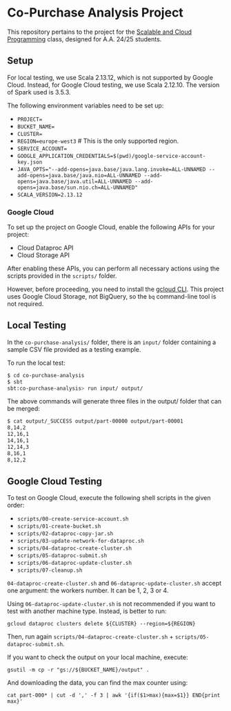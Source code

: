 # Co-Purchase Analysis Project

This repository pertains to the project for the [Scalable and Cloud Programming](https://www.unibo.it/en/study/phd-professional-masters-specialisation-schools-and-other-programmes/course-unit-catalogue/course-unit/2023/479058) class, designed for A.A. 24/25 students.

## Setup

For local testing, we use Scala 2.13.12, which is not supported by Google Cloud. Instead, for Google Cloud testing, we use Scala 2.12.10. The version of Spark used is 3.5.3.

The following environment variables need to be set up:

- `PROJECT=`
- `BUCKET_NAME=`
- `CLUSTER=`
- `REGION=europe-west3`  # This is the only supported region.
- `SERVICE_ACCOUNT=`
- `GOOGLE_APPLICATION_CREDENTIALS=$(pwd)/google-service-account-key.json`
- `JAVA_OPTS="--add-opens=java.base/java.lang.invoke=ALL-UNNAMED --add-opens=java.base/java.nio=ALL-UNNAMED --add-opens=java.base/java.util=ALL-UNNAMED --add-opens=java.base/sun.nio.ch=ALL-UNNAMED"`
- `SCALA_VERSION=2.13.12`

### Google Cloud

To set up the project on Google Cloud, enable the following APIs for your project:

- Cloud Dataproc API
- Cloud Storage API

After enabling these APIs, you can perform all necessary actions using the scripts provided in the `scripts/` folder.

However, before proceeding, you need to install the [gcloud CLI](https://cloud.google.com/sdk/docs/install). This project uses Google Cloud Storage, not BigQuery, so the `bq` command-line tool is not required.

## Local Testing

In the `co-purchase-analysis/` folder, there is an `input/` folder containing a sample CSV file provided as a testing example.

To run the local test:

```bash
$ cd co-purchase-analysis
$ sbt
sbt:co-purchase-analysis> run input/ output/
```

The above commands will generate three files in the output/ folder that can be merged:

```bash
$ cat output/_SUCCESS output/part-00000 output/part-00001
8,14,2
12,16,1
14,16,1
12,14,3
8,16,1
8,12,2
```

## Google Cloud Testing

To test on Google Cloud, execute the following shell scripts in the given order:

- `scripts/00-create-service-account.sh`
- `scripts/01-create-bucket.sh`
- `scripts/02-dataproc-copy-jar.sh`
- `scripts/03-update-network-for-dataproc.sh`
- `scripts/04-dataproc-create-cluster.sh`
- `scripts/05-dataproc-submit.sh`
- `scripts/06-dataproc-update-cluster.sh`
- `scripts/07-cleanup.sh`

`04-dataproc-create-cluster.sh` and `06-dataproc-update-cluster.sh` accept one
argument: the workers number. It can be 1, 2, 3 or 4.

Using `06-dataproc-update-cluster.sh` is not recommended if you want to test
with another machine type. Instead, is better to run:

```
gcloud dataproc clusters delete ${CLUSTER} --region=${REGION}
```

Then, run again `scripts/04-dataproc-create-cluster.sh` + `scripts/05-dataproc-submit.sh`.

If you want to check the output on your local machine, execute:

```
gsutil -m cp -r "gs://${BUCKET_NAME}/output" .
```

And downloading the data, you can find the max counter using:

```
cat part-000* | cut -d ',' -f 3 | awk '{if($1>max){max=$1}} END{print max}'
```
